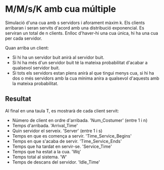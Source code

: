 # M/M/s/K amb cua múltiple

Simulació d'una cua amb s servidors i aforament màxim k. Els clients arribaran i seran servits d'acord amb una distribució exponencial.
Es serviran un total de n clients. Enlloc d'haver-hi una cua única, hi ha una cua per cada servidor.

Quan arriba un client:

- Si hi ha un servidor buit anirà al servidor buit.
- Si hi ha més d'un servidor buit té la mateixa probabilitat d'acabar a qualsevol servidor buit.
- Si tots els servidors estan plens anirà al que tingui menys cua, si hi ha dos o més servidors amb la cua mínima anira a qualsevol d'aquests amb la mateixa probabilitat.


## Resultat 
Al final en una taula T, es mostrarà de cada client servit:

- Número de client en ordre d'arribada. 'Num_Costumer' (entre 1 i n)
- Temps d'arribada. 'Arrival_Time'
- Quin servidor el serveix. 'Server' (entre 1 i s)
- Temps en que es comença a servir. 'Time_Service_Begins'
- Temps en que s'acaba de servir. 'Time_Service_Ends'
- Temps que ha tardat en servir-se. 'Service_Time'
- Temps que ha estat a la cua. 'Wq'
- Temps total al sistema. 'W'
- Temps de descans del servidor. 'Idle_Time'
